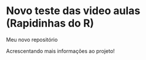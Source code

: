 # Novo teste das video aulas (Rapidinhas do R)
Meu novo repositório 

Acrescentando mais informações ao projeto!
